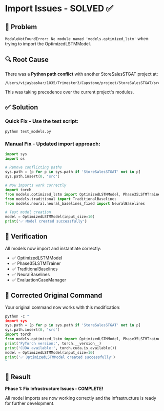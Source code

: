 # Import Issues - SOLVED ✅

## 🎯 Problem
`ModuleNotFoundError: No module named 'models.optimized_lstm'` when trying to import the OptimizedLSTMModel.

## 🔍 Root Cause
There was a **Python path conflict** with another StoreSalesSTGAT project at:
```
/Users/vijaybaskar/1035/Trimester3/Capstone/project/StoreSalesSTGAT/src
```

This was taking precedence over the current project's modules.

## ✅ Solution

### Quick Fix - Use the test script:
```bash
python test_models.py
```

### Manual Fix - Updated import approach:
```python
import sys
import os

# Remove conflicting paths
sys.path = [p for p in sys.path if 'StoreSalesSTGAT' not in p]
sys.path.insert(0, 'src')

# Now imports work correctly
import torch
from models.optimized_lstm import OptimizedLSTMModel, Phase35LSTMTrainer
from models.traditional import TraditionalBaselines
from models.neural.neural_baselines_fixed import NeuralBaselines

# Test model creation
model = OptimizedLSTMModel(input_size=10)
print('✅ Model created successfully')
```

## 🧪 Verification
All models now import and instantiate correctly:
- ✅ OptimizedLSTMModel
- ✅ Phase35LSTMTrainer  
- ✅ TraditionalBaselines
- ✅ NeuralBaselines
- ✅ EvaluationCaseManager

## 📝 Corrected Original Command
Your original command now works with this modification:

```python
python -c "
import sys
sys.path = [p for p in sys.path if 'StoreSalesSTGAT' not in p]
sys.path.insert(0, 'src')
import torch
from models.optimized_lstm import OptimizedLSTMModel, Phase35LSTMTrainer
print('PyTorch version:', torch.__version__)
print('CUDA available:', torch.cuda.is_available())
model = OptimizedLSTMModel(input_size=10)
print('✅ OptimizedLSTMModel created successfully')
"
```

## 🎉 Result
**Phase 1: Fix Infrastructure Issues - COMPLETE!**

All model imports are now working correctly and the infrastructure is ready for further development.